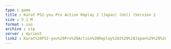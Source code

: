 ```yaml
---
type : game
title : Karat PS2-you Pro Action Replay 2 (Japan) (Unl) (Version 2
size : 5.1 M
format : iso
archive : zip
server : myrient
link2 : Karat%20PS2-you%20Pro%20Action%20Replay%202%20%28Japan%29%20%28Unl%29%20%28Version%202.03%29
---
```

